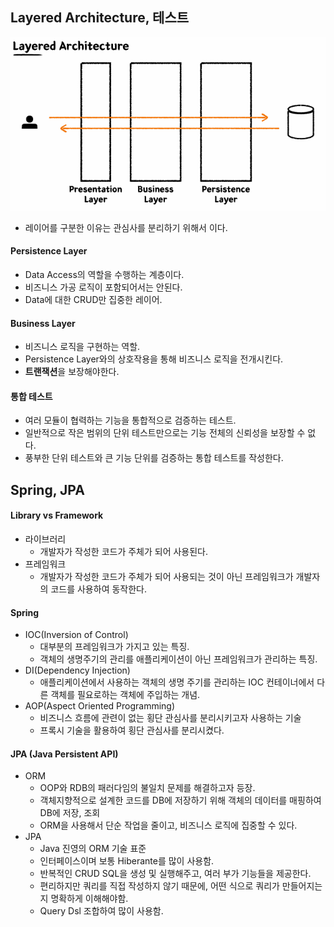 ## Layered Architecture, 테스트
![img.png](img.png)
- 레이어를 구분한 이유는 관심사를 분리하기 위해서 이다.

#### Persistence Layer
- Data Access의 역할을 수행하는 계층이다.
- 비즈니스 가공 로직이 포함되어서는 안된다.
- Data에 대한 CRUD만 집중한 레이어.

#### Business Layer
- 비즈니스 로직을 구현하는 역할.
- Persistence Layer와의 상호작용을 통해 비즈니스 로직을 전개시킨다.
- **트랜잭션**을 보장해야한다.

#### 통합 테스트
- 여러 모듈이 협력하는 기능을 통합적으로 검증하는 테스트.
- 일반적으로 작은 범위의 단위 테스트만으로는 기능 전체의 신뢰성을 보장할 수 없다.
- 풍부한 단위 테스트와 큰 기능 단위를 검증하는 통합 테스트를 작성한다.


## Spring, JPA

#### Library vs Framework
- 라이브러리
  - 개발자가 작성한 코드가 주체가 되어 사용된다.
- 프레임워크
  - 개발자가 작성한 코드가 주체가 되어 사용되는 것이 아닌 프레임워크가 개발자의 코드를 사용하여 동작한다.

#### Spring
- IOC(Inversion of Control)
  - 대부분의 프레임워크가 가지고 있는 특징.
  - 객체의 생명주기의 관리를 애플리케이션이 아닌 프레임워크가 관리하는 특징.
- DI(Dependency Injection)
  - 애플리케이션에서 사용하는 객체의 생명 주기를 관리하는 IOC 컨테이너에서 다른 객체를 필요로하는 객체에 주입하는 개념.
- AOP(Aspect Oriented Programming)
  - 비즈니스 흐름에 관련이 없는 횡단 관심사를 분리시키고자 사용하는 기술
  - 프록시 기술을 활용하여 횡단 관심사를 분리시켰다.

#### JPA (Java Persistent API)
- ORM
  - OOP와 RDB의 패러다임의 불일치 문제를 해결하고자 등장.
  - 객체지향적으로 설계한 코드를 DB에 저장하기 위해 객체의 데이터를 매핑하여 DB에 저장, 조회
  - ORM을 사용해서 단순 작업을 줄이고, 비즈니스 로직에 집중할 수 있다.
- JPA
  - Java 진영의 ORM 기술 표준
  - 인터페이스이며 보통 Hiberante를 많이 사용함.
  - 반복적인 CRUD SQL을 생성 및 실행해주고, 여러 부가 기능들을 제공한다.
  - 편리하지만 쿼리를 직접 작성하지 않기 때문에, 어떤 식으로 쿼리가 만들어지는지 명확하게 이해해야함.
  - Query Dsl 조합하여 많이 사용함.
